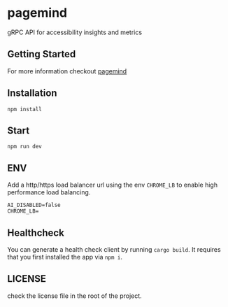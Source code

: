 # pagemind

gRPC API for accessibility insights and metrics

## Getting Started

For more information checkout [pagemind](https://a11ywatch.github.io/docs/documentation/pagemind)

## Installation

```
npm install
```

## Start

```
npm run dev
```

## ENV

Add a http/https load balancer url using the env `CHROME_LB` to enable high performance load balancing.

```
AI_DISABLED=false
CHROME_LB=
```

## Healthcheck

You can generate a health check client by running `cargo build`. It requires that you first installed the app via `npm i`.

## LICENSE

check the license file in the root of the project.
